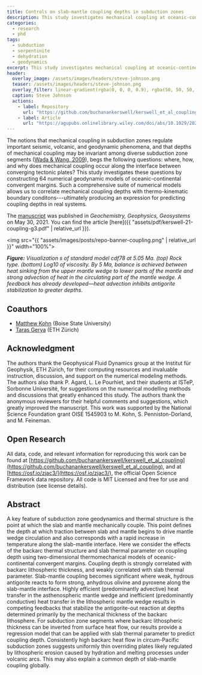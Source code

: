 ```yaml
---
title: Controls on slab-mantle coupling depths in subduction zones
description: This study investigates mechanical coupling at oceanic-continental convergent margins via numerical geodynamic simulation.
categories:
  - research
  - phd
tags:
  - subduction
  - serpentinite
  - dehydration
  - geodynamics
excerpt: This study investigates mechanical coupling at oceanic-continental convergent margins via numerical geodynamic simulation.
header:
  overlay_image: /assets/images/headers/steve-johnson.png
  teaser: /assets/images/headers/steve-johnson.png
  overlay_filter: linear-gradient(rgba(0, 0, 0, 0.9), rgba(50, 50, 50, 0.5))
  caption: Steve Johnson
  actions:
    - label: Repository
      url: "https://github.com/buchanankerswell/kerswell_et_al_coupling"
    - label: Article
      url: "https://agupubs.onlinelibrary.wiley.com/doi/abs/10.1029/2020GC009304"
---
```


The notions that mechanical coupling in subduction zones regulate important seismic, volcanic, and geodynamic phenomena, and that depths of mechanical coupling may be invariant among diverse subduction zone segments ([Wada & Wang, 2009](https://agupubs.onlinelibrary.wiley.com/doi/abs/10.1029/2009GC002570)), begs the following questions: where, how, and why does mechanical coupling occur along the interface between converging tectonic plates? This study investigates these questions by constructing 64 numerical geodynamic models of oceanic-continental convergent margins. Such a comprehensive suite of numerical models allows us to correlate mechanical coupling depths with thermo-kinematic boundary conditons---ultimately producing an expression for predicting coupling depths in real systems.

The [manuscript](https://agupubs.onlinelibrary.wiley.com/doi/abs/10.1029/2020GC009304) was published in *Geochemistry, Geophysics, Geosystems* on May 30, 2021. You can find the article [here]({{ "assets/pdf/kerswell-21-coupling-g3.pdf" | relative_url }}).

<img src="{{ "assets/images/posts/repo-banner-coupling.png" | relative_url }}" width="100%">

***Figure:*** *Visualization s of standard model cdf78 at 5.05 Ma. (top) Rock type. (bottom) Log10 of viscosity. By 5 Ma, balance is achieved between heat sinking from the upper mantle wedge to lower parts of the mantle and strong advection of heat in the circulating part of the mantle wedge. A feedback has already developed—heat advection inhibits antigorite stabilization to greater depths.*

## Coauthors
 - [Matthew Kohn](https://scholar.google.com/citations?user=xSyB1KQAAAAJ&hl=en) (Boise State University)
 - [Taras Gerya](https://scholar.google.com/citations?user=ek1H-_QAAAAJ&hl=en&oi=ao) (ETH Zürich)

## Acknowledgment
The authors thank the Geophysical Fluid Dynamics group at the Institut für Geophysik, ETH Zürich, for their computing resources and invaluable instruction, discussion, and support on the numerical modeling methods. The authors also thank P. Agard, L. Le Pourhiet, and their students at ISTeP, Sorbonne Université, for suggestions on the numerical modelling methods and discussions that greatly enhanced this study. The authors thank the anonymous reviewers for their helpful comments and suggestions, which greatly improved the manuscript. This work was supported by the National Science Foundation grant OISE 1545903 to M. Kohn, S. Penniston-Dorland, and M. Feineman.

## Open Research
All data, code, and relevant information for reproducing this work can be found at [https://github.com/buchanankerswell/kerswell_et_al_coupling](https://github.com/buchanankerswell/kerswell_et_al_coupling), and at [https://osf.io/zjac3/](https://osf.io/zjac3/), the official Open Science Framework data repository. All code is MIT Licensed and free for use and distribution (see license details).

## Abstract
A key feature of subduction zone geodynamics and thermal structure is the point at which the slab and mantle mechanically couple. This point defines the depth at which traction between slab and mantle begins to drive mantle wedge circulation and also corresponds with a rapid increase in temperature along the slab-mantle interface. Here we consider the effects of the backarc thermal structure and slab thermal parameter on coupling depth using two-dimensional thermomechanical models of oceanic-continental convergent margins. Coupling depth is strongly correlated with backarc lithospheric thickness, and weakly correlated with slab thermal parameter. Slab-mantle coupling becomes significant where weak, hydrous antigorite reacts to form strong, anhydrous olivine and pyroxene along the slab-mantle interface. Highly efficient (predominantly advective) heat transfer in the asthenospheric mantle wedge and inefficient (predominantly conductive) heat transfer in the lithospheric mantle wedge results in competing feedbacks that stabilize the antigorite-out reaction at depths determined primarily by the mechanical thickness of the backarc lithosphere. For subduction zone segments where backarc lithospheric thickness can be inverted from surface heat flow, our results provide a regression model that can be applied with slab thermal parameter to predict coupling depth. Consistently high backarc heat flow in circum-Pacific subduction zones suggests uniformly thin overriding plates likely regulated by lithospheric erosion caused by hydration and melting processes under volcanic arcs. This may also explain a common depth of slab-mantle coupling globally.
